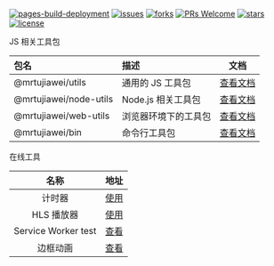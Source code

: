 [![pages-build-deployment][pages-build-deployment]][pages-build-deployment-link]
[![issues][issues]][issues-link]
[![forks][forks]][forks-link]
[![PRs Welcome][prs]][prs-link]
[![stars][stars]][stars-link]
[![license][license]][license-link]

JS 相关工具包

| 包名                   | 描述                 | 文档                               |
| :--------------------- | :------------------- | ---------------------------------- |
| @mrtujiawei/utils      | 通用的 JS 工具包     | [查看文档][@mrtujiawei/utils]      |
| @mrtujiawei/node-utils | Node.js 相关工具包   | [查看文档][@mrtujiawei/node-utils] |
| @mrtujiawei/web-utils  | 浏览器环境下的工具包 | [查看文档][@mrtujiawei/web-utils]  |
| @mrtujiawei/bin        | 命令行工具包         | [查看文档][@mrtujiawei/bin]        |

在线工具

|        名称         |         地址          |
| :-----------------: | :-------------------: |
|       计时器        |     [使用][timer]     |
|     HLS 播放器      | [使用][video-player]  |
| Service Worker test | [查看][serviceworker] |
|边框动画|[查看][border-animation]|

<!-- 链接 -->

[pages-build-deployment]: https://github.com/mrtujiawei/package/actions/workflows/pages/pages-build-deployment/badge.svg?branch=main
[pages-build-deployment-link]: https://github.com/mrtujiawei/package/actions/workflows/pages/pages-build-deployment
[issues]: https://img.shields.io/github/issues/mrtujiawei/package
[issues-link]: https://github.com/mrtujiawei/package/issues
[forks]: https://img.shields.io/github/forks/mrtujiawei/package
[forks-link]: https://github.com/mrtujiawei/package
[prs]: https://img.shields.io/badge/PRs-welcome-brightgreen.svg?style=flat-square
[prs-link]: https://github.com/mrtujiawei/package/pulls
[stars]: https://img.shields.io/github/stars/mrtujiawei/package
[stars-link]: https://github.com/mrtujiawei/package
[license]: https://img.shields.io/github/license/mrtujiawei/package
[license-link]: https://github.com/mrtujiawei/package/blob/main/LICENSE
[@mrtujiawei/utils]: https://github.com/mrtujiawei/package/tree/main/packages/utils#mrtujiaweiutils
[@mrtujiawei/node-utils]: https://github.com/mrtujiawei/package/tree/main/packages/node-utils#mrtujiaweinode-utils
[@mrtujiawei/web-utils]: https://github.com/mrtujiawei/package/tree/main/packages/web-utils#mrtujiaweiweb-utils
[@mrtujiawei/bin]: https://github.com/mrtujiawei/package/tree/main/packages/bin#mrtujiaweibin
[timer]: https://mrtujiawei.github.io/package/timer.html
[serviceworker]: https://mrtujiawei.github.io/package/sw.html
[video-player]: https://mrtujiawei.github.io/package/video-player/index.html
[border-animation]: https://mrtujiawei.github.io/package/border-animation.html

